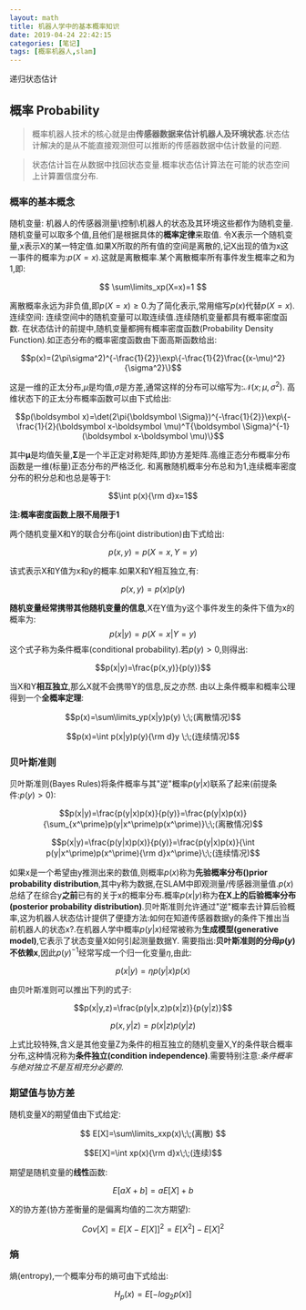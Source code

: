 ```yaml
---
layout: math
title: 机器人学中的基本概率知识
date: 2019-04-24 22:42:15
categories: [笔记]
tags: [概率机器人,slam]
---
```


递归状态估计
<!--more-->

## 概率 Probability

> 概率机器人技术的核心就是由**传感器数据来估计机器人及环境状态**.状态估计解决的是从不能直接观测但可以推断的传感器数据中估计数量的问题.

> 状态估计旨在从数据中找回状态变量.概率状态估计算法在可能的状态空间上计算置信度分布.

### 概率的基本概念
随机变量: 机器人的传感器测量\控制\机器人的状态及其环境这些都作为随机变量.随机变量可以取多个值,且他们是根据具体的**概率定律**来取值.
令X表示一个随机变量,x表示X的某一特定值.如果X所取的所有值的空间是离散的,记X出现的值为x这一事件的概率为:$p(X=x)$.这就是离散概率.某个离散概率所有事件发生概率之和为1,即:

$$
\sum\limits_xp(X=x)=1
$$

离散概率永远为非负值,即$p(X=x)\geq 0$.为了简化表示,常用缩写$p(x)$代替$p(X=x)$.
连续空间: 连续空间中的随机变量可以取连续值.连续随机变量都具有概率密度函数.
在状态估计的前提中,随机变量都拥有概率密度函数(Probability Density Function).如正态分布的概率密度函数由下面高斯函数给出:

$$p(x)=(2\pi\sigma^2)^{-\frac{1}{2}}\exp\{-\frac{1}{2}\frac{(x-\mu)^2}{\sigma^2}\}$$

这是一维的正太分布,$\mu$是均值,$\sigma$是方差,通常这样的分布可以缩写为:$\mathcal{N}(x;\mu,\sigma^2)$.
高维状态下的正太分布概率函数可以由下式给出:

$$p(\boldsymbol x)=\det(2\pi{\boldsymbol \Sigma})^{-\frac{1}{2}}\exp\{-\frac{1}{2}(\boldsymbol x-\boldsymbol \mu)^T{\boldsymbol \Sigma}^{-1}(\boldsymbol x-\boldsymbol \mu)\}$$

其中$\boldsymbol \mu$是均值矢量,${\boldsymbol \Sigma}$是一个半正定对称矩阵,即协方差矩阵.高维正态分布概率分布函数是一维(标量)正态分布的严格泛化.
和离散随机概率分布总和为1,连续概率密度分布的积分总和也总是等于1:

$$\int p(x){\rm d}x=1$$

**注:概率密度函数上限不局限于1**

两个随机变量X和Y的联合分布(joint distribution)由下式给出:

$$ p(x,y)=p(X=x,Y=y)$$

该式表示X和Y值为x和y的概率.如果X和Y相互独立,有:

$$ p(x,y)=p(x)p(y) $$

**随机变量经常携带其他随机变量的信息**,X在Y值为y这个事件发生的条件下值为x的概率为:
$$p(x|y)=p(X=x|Y=y)$$
这个式子称为条件概率(conditional probability).若$p(y)>0$,则得出:

$$p(x|y)=\frac{p(x,y)}{p(y)}$$

当X和Y**相互独立**,那么X就不会携带Y的信息,反之亦然.
由以上条件概率和概率公理得到一个**全概率定理**:

$$p(x)=\sum\limits_yp(x|y)p(y)  \;\;(离散情况)$$

$$p(x)=\int p(x|y)p(y){\rm d}y  \;\;(连续情况)$$

### 贝叶斯准则
贝叶斯准则(Bayes Rules)将条件概率与其"逆"概率$p(y|x)$联系了起来(前提条件:$p(y)>0$):

$$p(x|y)=\frac{p(y|x)p(x)}{p(y)}=\frac{p(y|x)p(x)}{\sum_{x^\prime}p(y|x^\prime)p(x^\prime)}\;\;(离散情况)$$

$$p(x|y)=\frac{p(y|x)p(x)}{p(y)}=\frac{p(y|x)p(x)}{\int p(y|x^\prime)p(x^\prime){\rm d}x^\prime}\;\;(连续情况)$$

如果x是一个希望由y推测出来的数值,则概率$p(x)$称为**先验概率分布()prior probability distribution**,其中y称为数据,在SLAM中即观测量/传感器测量值.$p(x)$总结了在综合y**之前**已有的关于x的概率分布.概率$p(x|y)$称为**在X上的后验概率分布(posterior probability distribution)**.贝叶斯准则允许通过"逆"概率去计算后验概率,这为机器人状态估计提供了便捷方法:如何在知道传感器数据y的条件下推出当前机器人的状态x?.在机器人学中概率$p(y|x)$经常被称为**生成模型(generative model)**,它表示了状态变量X如何引起测量数据Y.
需要指出:**贝叶斯准则的分母$p(y)$不依赖x**,因此${p(y)}^{-1}$经常写成一个归一化变量$\eta$,由此:

$$p(x|y)=\eta p(y|x)p(x)$$

由贝叶斯准则可以推出下列的式子:

$$p(x|y,z)=\frac{p(y|x,z)p(x|z)}{p(y|z)}$$

$$p(x,y|z)=p(x|z)p(y|z)$$

上式比较特殊,含义是其他变量Z为条件的相互独立的随机变量X,Y的条件联合概率分布,这种情况称为**条件独立(condition independence)**.需要特别注意:*条件概率与绝对独立不是互相充分必要的*.

### 期望值与协方差
随机变量X的期望值由下式给定:

$$
E[X]=\sum\limits_xxp(x)\;\;(离散)
$$

$$E[X]=\int xp(x){\rm d}x\;\;(连续)$$

期望是随机变量的**线性**函数:

$$E[aX+b]=aE[X]+b$$

X的协方差(协方差衡量的是偏离均值的二次方期望):

$$Cov[X]=E[X-E[X]]^2=E[X^2]-E[X]^2$$

### 熵
熵(entropy),一个概率分布的熵可由下式给出:

$$H_p(x)=E[-log_2p(x)]$$